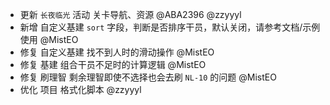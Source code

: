 - 更新 `长夜临光` 活动 关卡导航、资源 @ABA2396 @zzyyyl
- 新增 自定义基建 `sort` 字段，判断是否排序干员，默认关闭，请参考文档/示例使用 @MistEO
- 修复 自定义基建 找不到人时的滑动操作 @MistEO
- 修复 基建 组合干员不足时的计算逻辑 @MistEO
- 修复 刷理智 剩余理智即使不选择也会去刷 `NL-10` 的问题 @MistEO
- 优化 项目 格式化脚本 @zzyyyl
